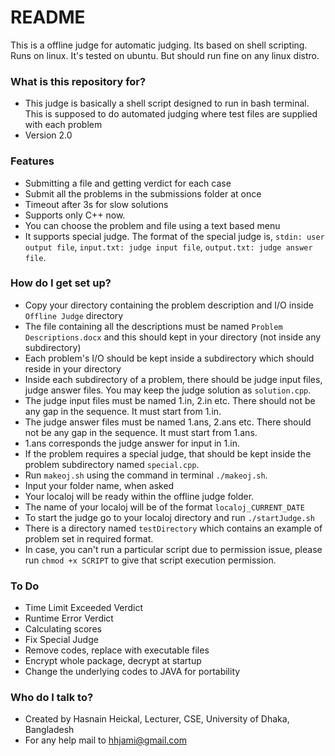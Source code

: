 # README #

This is a offline judge for automatic judging. Its based on shell scripting. Runs on linux. It's tested on ubuntu. But
should run fine on any linux distro.

### What is this repository for? ###

* This judge is basically a shell script designed to run in bash terminal. This is supposed to do automated judging where test files are supplied with each problem
* Version 2.0

### Features ###

* Submitting a file and getting verdict for each case
* Submit all the problems in the submissions folder at once
* Timeout after 3s for slow solutions
* Supports only C++ now.
* You can choose the problem and file using a text based menu
* It supports special judge. The format of the special judge is, `stdin: user output file`, `input.txt: judge input
  file`, `output.txt: judge answer file`.

### How do I get set up? ###

* Copy your directory containing the problem description and I/O inside `Offline Judge` directory
* The file containing all the descriptions must be named `Problem Descriptions.docx` and this should kept in your directory (not inside any subdirectory)
* Each problem's I/O should be kept inside a subdirectory which should reside in your directory
* Inside each subdirectory of a problem, there should be judge input files, judge answer files. You may keep the judge solution as `solution.cpp`.
* The judge input files must be named 1.in, 2.in etc. There should not be any gap in the sequence. It must start from 1.in.
* The judge answer files must be named 1.ans, 2.ans etc. There should not be any gap in the sequence. It must start from 1.ans.
* 1.ans corresponds the judge answer for input in 1.in.
* If the problem requires a special judge, that should be kept inside the problem subdirectory named `special.cpp`.
* Run `makeoj.sh` using the command in terminal `./makeoj.sh`.
* Input your folder name, when asked
* Your localoj will be ready within the offline judge folder.
* The name of your localoj will be of the format `localoj_CURRENT_DATE`
* To start the judge go to your localoj directory and run `./startJudge.sh`
* There is a directory named `testDirectory` which contains an example of problem set in required format.
* In case, you can't run a particular script due to permission issue, please run `chmod +x SCRIPT` to give that script
  execution permission.

### To Do ###

* Time Limit Exceeded Verdict
* Runtime Error Verdict
* Calculating scores
* Fix Special Judge
* Remove codes, replace with executable files
* Encrypt whole package, decrypt at startup
* Change the underlying codes to JAVA for portability

### Who do I talk to? ###

* Created by Hasnain Heickal, Lecturer, CSE, University of Dhaka, Bangladesh
* For any help mail to hhjami@gmail.com
